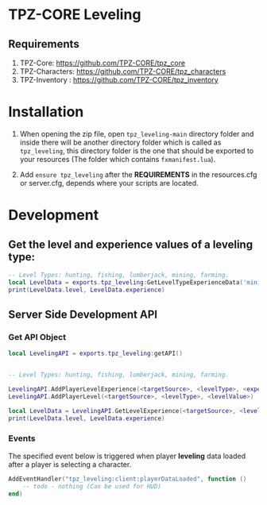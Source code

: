 # TPZ-CORE Leveling

## Requirements

1. TPZ-Core: https://github.com/TPZ-CORE/tpz_core
2. TPZ-Characters: https://github.com/TPZ-CORE/tpz_characters
3. TPZ-Inventory : https://github.com/TPZ-CORE/tpz_inventory
   
# Installation

1. When opening the zip file, open `tpz_leveling-main` directory folder and inside there will be another directory folder which is called as `tpz_leveling`, this directory folder is the one that should be exported to your resources (The folder which contains `fxmanifest.lua`).

2. Add `ensure tpz_leveling` after the **REQUIREMENTS** in the resources.cfg or server.cfg, depends where your scripts are located.

# Development

## Get the level and experience values of a leveling type:

```lua
-- Level Types: hunting, fishing, lumberjack, mining, farming.
local LevelData = exports.tpz_leveling:GetLevelTypeExperienceData('mining')
print(LevelData.level, LevelData.experience)
```

## Server Side Development API

### Get API Object

```lua
local LevelingAPI = exports.tpz_leveling:getAPI()
```

```lua

-- Level Types: hunting, fishing, lumberjack, mining, farming.

LevelingAPI.AddPlayerLevelExperience(<targetSource>, <levelType>, <experienceValue>)
LevelingAPI.AddPlayerLevel(<targetSource>, <levelType>, <levelValue>)

local LevelData = LevelingAPI.GetLevelExperience(<targetSource>, <levelType>)
print(LevelData.level, LevelData.experience)
```

### Events

The specified event below is triggered when player **leveling** data loaded after a player is selecting a character.

```lua
AddEventHandler("tpz_leveling:client:playerDataLoaded", function ()
	-- todo - nothing (Can be used for HUD)
end)
```
